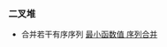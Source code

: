 ### 二叉堆

- 合并若干有序序列
  [         最小函数值       ](https://www.luogu.com.cn/problem/P2085)
  [         序列合并       ](https://www.luogu.com.cn/problem/P1631)